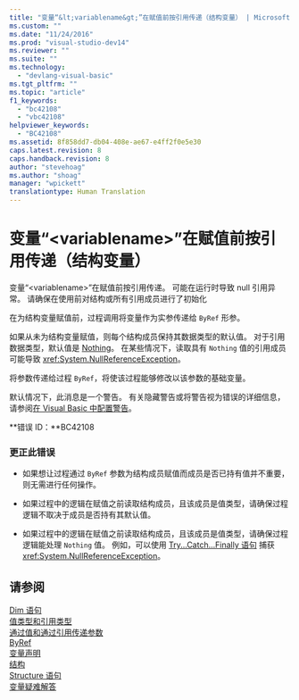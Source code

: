 ```yaml
---
title: "变量“&lt;variablename&gt;”在赋值前按引用传递（结构变量） | Microsoft Docs"
ms.custom: ""
ms.date: "11/24/2016"
ms.prod: "visual-studio-dev14"
ms.reviewer: ""
ms.suite: ""
ms.technology: 
  - "devlang-visual-basic"
ms.tgt_pltfrm: ""
ms.topic: "article"
f1_keywords: 
  - "bc42108"
  - "vbc42108"
helpviewer_keywords: 
  - "BC42108"
ms.assetid: 8f858dd7-db04-408e-ae67-e4ff2f0e5e30
caps.latest.revision: 8
caps.handback.revision: 8
author: "stevehoag"
ms.author: "shoag"
manager: "wpickett"
translationtype: Human Translation
---
```

# 变量“&lt;variablename&gt;”在赋值前按引用传递（结构变量）
变量“\<variablename\>”在赋值前按引用传递。 可能在运行时导致 null 引用异常。 请确保在使用前对结构或所有引用成员进行了初始化  
  
 在为结构变量赋值前，过程调用将变量作为实参传递给 `ByRef` 形参。  
  
 如果从未为结构变量赋值，则每个结构成员保持其数据类型的默认值。 对于引用数据类型，默认值是 [Nothing](../../visual-basic/language-reference/nothing.md)。 在某些情况下，读取具有 `Nothing` 值的引用成员可能导致 <xref:System.NullReferenceException>。  
  
 将参数传递给过程 `ByRef`，将使该过程能够修改以该参数的基础变量。  
  
 默认情况下，此消息是一个警告。 有关隐藏警告或将警告视为错误的详细信息，请参阅[在 Visual Basic 中配置警告](/visual-studio/ide/configuring-warnings-in-visual-basic)。  
  
 **错误 ID：**BC42108  
  
### 更正此错误  
  
-   如果想让过程通过 `ByRef` 参数为结构成员赋值而成员是否已持有值并不重要，则无需进行任何操作。  
  
-   如果过程中的逻辑在赋值之前读取结构成员，且该成员是值类型，请确保过程逻辑不取决于成员是否持有其默认值。  
  
-   如果过程中的逻辑在赋值之前读取结构成员，且该成员是值类型，请确保过程逻辑能处理 `Nothing` 值。 例如，可以使用 [Try...Catch...Finally 语句](../../visual-basic/language-reference/statements/try-catch-finally-statement.md) 捕获 <xref:System.NullReferenceException>。  
  
## 请参阅  
 [Dim 语句](../../visual-basic/language-reference/statements/dim-statement.md)   
 [值类型和引用类型](../../visual-basic/programming-guide/language-features/data-types/value-types-and-reference-types.md)   
 [通过值和通过引用传递参数](../../visual-basic/programming-guide/language-features/procedures/passing-arguments-by-value-and-by-reference.md)   
 [ByRef](../../visual-basic/language-reference/modifiers/byref.md)   
 [变量声明](../../visual-basic/programming-guide/language-features/variables/variable-declaration.md)   
 [结构](../../visual-basic/programming-guide/language-features/data-types/structures.md)   
 [Structure 语句](../../visual-basic/language-reference/statements/structure-statement.md)   
 [变量疑难解答](../../visual-basic/programming-guide/language-features/variables/troubleshooting-variables.md)